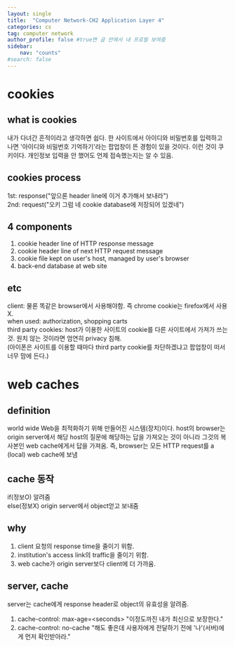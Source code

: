 ```yaml
---
layout: single
title:  "Computer Network-CH2 Application Layer 4"
categories: cs
tag: computer network
author_profile: false #true면 글 안에서 내 프로필 보여줌
sidebar:
    nav: "counts"
#search: false
---
```


# cookies

## what is cookies
내가 다녀간 흔적이라고 생각하면 쉽다. 한 사이트에서 아이디와 비밀번호를 입력하고 나면 '아이디와 비밀번호 기억하기'라는 팝업창이 뜬 경험이 있을 것이다. 이런 것이 
쿠키이다. 개인정보 입력을 안 했어도 언제 접속했는지는 알 수 있음. 

## cookies process
1st: response("앞으론 header line에 이거 추가해서 보내라")   
2nd: request("오키 그럼 네 cookie database에 저장되어 있겠네")   

## 4 components 
1. cookie header line of HTTP response message   
2. cookie header line of next HTTP request message   
3. cookie file kept on user's host, managed by user's browser   
4. back-end database at web site   

## etc
client: 물론 똑같은 browser에서 사용해야함. 즉 chrome cookie는 firefox에서 사용 X.   
when used: authorization, shopping carts   
third party cookies: host가 이용한 사이트의 cookie를 다른 사이트에서 가져가 쓰는 것. 원치 않는 것이라면 엄연히 privacy 침해.   
(아이폰은 사이트를 이용할 때마다 third party cookie를 차단하겠냐고 팝업창이 떠서 너무 맘에 든다.)   

# web caches

## definition
world wide Web을 최적화하기 위해 만들어진 시스템(장치)이다. host의 browser는 origin server에서 해당 host의 질문에 해당하는 답을 가져오는 것이 아니라 
그것의 복사본인 web cache에게서 답을 가져옴. 즉, browser는 모든 HTTP request를 a (local) web cache에 보냄  

## cache 동작
if(정보O) 알려줌   
else(정보X) origin server에서 object얻고 보내줌   

## why
1. client 요청의 response time을 줄이기 위함.   
2. institution's access link의 traffic을 줄이기 위함.   
3. web cache가 origin server보다 client에 더 가까움.   

## server, cache
server는 cache에게 response header로 object의 유효성을 알려줌.   
1. cache-control: max-age=\<seconds\>  "이정도까진 내가 최신으로 보장한다."   
2. cache-control: no-cache  "해도 좋은데 사용자에게 전달하기 전에 '나'(서버)에게 먼저 확인받아라."
